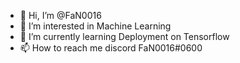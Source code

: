 - 👋 Hi, I’m @FaN0016
- 👀 I’m interested in Machine Learning
- 🌱 I’m currently learning Deployment on Tensorflow
- 📫 How to reach me discord FaN0016#0600

<!---
FaN0016/FaN0016 is a ✨ special ✨ repository because its `README.md` (this file) appears on your GitHub profile.
You can click the Preview link to take a look at your changes.
--->
